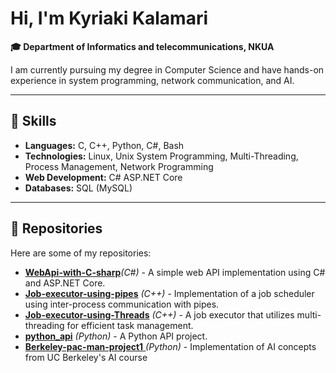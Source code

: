 # Hi, I'm Kyriaki Kalamari

 **🎓 Department of Informatics and telecommunications, NKUA**

I am currently pursuing my degree in Computer Science and have hands-on experience in system programming, network communication, and AI.

---
## 🔧 Skills

- **Languages:** C, C++, Python, C#, Bash
- **Technologies:** Linux, Unix System Programming, Multi-Threading, Process Management, Network Programming
- **Web Development:** C# ASP.NET Core
- **Databases:** SQL (MySQL)

---
## 📂 Repositories

Here are some of my repositories:

- [**WebApi-with-C-sharp**](https://github.com/KKalamari/WebApi-with-C-sharp)*(C#)* - A simple web API implementation using C# and ASP.NET Core.
- [**Job-executor-using-pipes**](https://github.com/KKalamari/Job-scheduler-using-pipes) *(C++)* - Implementation of a job scheduler using inter-process communication with pipes.
- [**Job-executor-using-Threads**](https://github.com/KKalamari/Job-executor-using-Threads) *(C++)* - A job executor that utilizes multi-threading for efficient task management.
- [**python_api**](https://github.com/KKalamari/python_api)  *(Python)* - A Python API project.
- [**Berkeley-pac-man-project1** ](https://github.com/KKalamari/Berkeley-pac-man-project1) *(Python)* - Implementation of AI concepts from UC Berkeley's AI course

